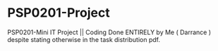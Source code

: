 # PSP0201-Project
PSP0201-Mini IT Project || 
Coding Done ENTIRELY by Me ( Darrance ) despite stating otherwise in the task distribution pdf.
